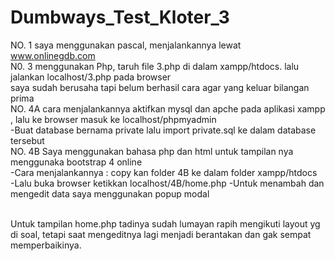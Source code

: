 # Dumbways_Test_Kloter_3
NO. 1 saya menggunakan pascal, menjalankannya lewat www.onlinegdb.com<br>
N0. 3 menggunakan Php, taruh file 3.php di dalam xampp/htdocs. lalu jalankan localhost/3.php pada browser<br>
saya sudah berusaha tapi belum berhasil cara agar yang keluar bilangan prima<br>
NO. 4A cara menjalankannya aktifkan mysql dan apche pada aplikasi xampp , lalu ke browser masuk ke localhost/phpmyadmin<br>
-Buat database bernama private lalu import private.sql ke dalam database tersebut<br>
NO. 4B Saya menggunakan bahasa php dan html untuk tampilan nya menggunaka bootstrap 4 online<br>
-Cara menjalankannya : copy kan folder 4B ke dalam folder xampp/htdocs <br>
-Lalu buka browser ketikkan localhost/4B/home.php
-Untuk menambah dan mengedit data saya menggunakan popup modal<br><br>

Untuk tampilan home.php tadinya sudah lumayan rapih mengikuti layout yg di soal, tetapi saat mengeditnya lagi menjadi berantakan dan gak sempat memperbaikinya.
